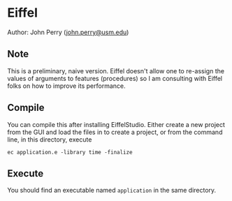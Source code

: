 # Eiffel

Author: John Perry (john.perry@usm.edu)

## Note

This is a preliminary, naive version.
Eiffel doesn't allow one to re-assign the values of arguments to features (procedures)
so I am consulting with Eiffel folks on how to improve its performance.

## Compile

You can compile this after installing EiffelStudio.
Either create a new project from the GUI and load the files in to create a project,
or from the command line, in this directory, execute

```
ec application.e -library time -finalize
```

## Execute

You should find an executable named `application` in the same directory.
